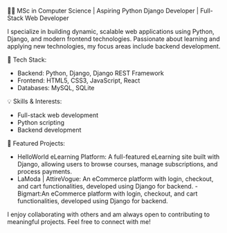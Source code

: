 


👩‍💻 MSc in Computer Science | Aspiring Python Django Developer | Full-Stack Web Developer

I specialize in building dynamic, scalable web applications using Python, Django, and modern frontend technologies. Passionate about learning and applying new technologies, my focus areas include backend development.

🚀 Tech Stack:
- Backend: Python, Django, Django REST Framework
- Frontend: HTML5, CSS3, JavaScript, React
- Databases: MySQL, SQLite


💡 Skills & Interests:
- Full-stack web development
- Python scripting
- Backend development


📂 Featured Projects:
- HelloWorld eLearning Platform: A full-featured eLearning site built with Django, allowing users to browse courses, manage subscriptions, and process payments.
- LaModa | AttireVogue: An eCommerce platform with login, checkout, and cart functionalities, developed using Django for backend.
-Bigmart:An eCommerce platform with login, checkout, and cart functionalities, developed using Django for backend.

I enjoy collaborating with others and am always open to contributing to meaningful projects. Feel free to connect with me!


<!---
p4ja/p4ja is a ✨ special ✨ repository because its `README.md` (this file) appears on your GitHub profile.
You can click the Preview link to take a look at your changes.
--->
